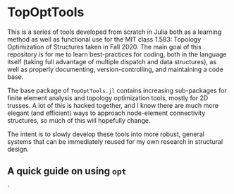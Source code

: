 # TopOptTools
This is a series of tools developed from scratch in Julia both as a learning method as well as functional use for the MIT class 1.583: Topology Optimization of Structures taken in Fall 2020. The main goal of this repository is for me to learn best-practices for coding, both in the language itself (taking full advantage of multiple dispatch and data structures), as well as properly documenting, version-controlling, and maintaining a code base.

The base package of `TopOptTools.jl` contains increasing sub-packages for finite element analysis and topology optimization tools, mostly for 2D trusses. A lot of this is hacked together, and I know there are much more elegant (and efficient) ways to approach node-element connectivity structures, so much of this will hopefully change.

The intent is to slowly develop these tools into more robust, general systems that can be immediately reused for my own research in structural design.

## A quick guide on using `opt`
`